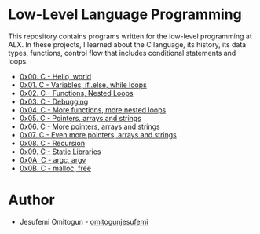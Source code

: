 # Low-Level Language Programming

This repository contains programs written for the low-level programming at ALX. In these projects, I learned about the C language, its history, its data types, functions, control flow that includes conditional statements and loops.

* [0x00. C - Hello, world](https://github.com/omitogunjesufemi/alx-low_level_programming/tree/master/0x00-hello_world)
* [0x01. C - Variables, if..else, while loops](https://github.com/omitogunjesufemi/alx-low_level_programming/tree/master/0x01-variables_if_else_while)
* [0x02. C - Functions, Nested Loops](https://github.com/omitogunjesufemi/alx-low_level_programming/tree/master/0x02-functions_nested_loops)
* [0x03. C - Debugging](https://github.com/omitogunjesufemi/alx-low_level_programming/tree/master/0x03-debugging)
* [0x04. C - More functions, more nested loops](https://github.com/omitogunjesufemi/alx-low_level_programming/tree/master/0x04-more_functions_nested_loops)
* [0x05. C - Pointers, arrays and strings](https://github.com/omitogunjesufemi/alx-low_level_programming/tree/master/0x05-pointers_arrays_strings)
* [0x06. C - More pointers, arrays and strings](https://github.com/omitogunjesufemi/alx-low_level_programming/tree/08a823c098d554f61d5e5ed6348a1852a8d5f751/0x06-pointers_arrays_strings)
* [0x07. C - Even more pointers, arrays and strings](https://github.com/omitogunjesufemi/alx-low_level_programming/tree/08a823c098d554f61d5e5ed6348a1852a8d5f751/0x07-pointers_arrays_strings)
* [0x08. C - Recursion](https://github.com/omitogunjesufemi/alx-low_level_programming/tree/master/0x08-recursion)
* [0x09. C - Static Libraries](https://github.com/omitogunjesufemi/alx-low_level_programming/tree/master/0x09-static_libraries)
* [0x0A. C - argc, argv](https://github.com/omitogunjesufemi/alx-low_level_programming/tree/master/0x0A-argc_argv)
* [0x0B. C - malloc, free](https://github.com/omitogunjesufemi/alx-low_level_programming/tree/master/0x0B-malloc_free)

# Author
* Jesufemi Omitogun - [omitogunjesufemi](https://github.com/omitogunjesufemi)